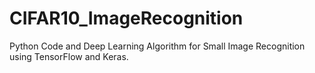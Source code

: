 # CIFAR10_ImageRecognition
Python Code and Deep Learning Algorithm for Small Image Recognition using TensorFlow and Keras.
